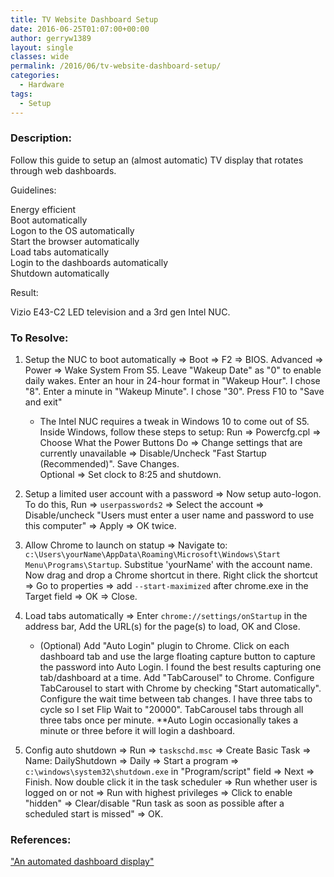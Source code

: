 ```yaml
---
title: TV Website Dashboard Setup
date: 2016-06-25T01:07:00+00:00
author: gerryw1389
layout: single
classes: wide
permalink: /2016/06/tv-website-dashboard-setup/
categories:
  - Hardware
tags:
  - Setup
---
```

<!--more-->

### Description:

Follow this guide to setup an (almost automatic) TV display that rotates through web dashboards.

Guidelines:

Energy efficient  
Boot automatically  
Logon to the OS automatically  
Start the browser automatically  
Load tabs automatically  
Login to the dashboards automatically  
Shutdown automatically

Result:

Vizio E43-C2  LED television and a 3rd gen Intel NUC.

### To Resolve:

1. Setup the NUC to boot automatically => Boot => F2 => BIOS. Advanced => Power => Wake System From S5. Leave "Wakeup Date" as "0" to enable daily wakes. Enter an hour in 24-hour format in "Wakeup Hour". I chose "8". Enter a minute in "Wakeup Minute". I chose "30". Press F10 to "Save and exit"

   - The Intel NUC requires a tweak in Windows 10 to come out of S5. Inside Windows, follow these steps to setup: Run => Powercfg.cpl => Choose What the Power Buttons Do => Change settings that are currently unavailable => Disable/Uncheck "Fast Startup (Recommended)". Save Changes.  
   Optional => Set clock to 8:25 and shutdown.

2. Setup a limited user account with a password => Now setup auto-logon. To do this, Run => `userpasswords2` => Select the account => Disable/uncheck "Users must enter a user name and password to use this computer" => Apply => OK twice.

3. Allow Chrome to launch on statup => Navigate to: `c:\Users\yourName\AppData\Roaming\Microsoft\Windows\Start Menu\Programs\Startup`. Substitue 'yourName' with the account name. Now drag and drop a Chrome shortcut in there. Right click the shortcut => Go to properties => add `--start-maximized` after chrome.exe in the Target field => OK => Close.

4. Load tabs automatically =>  Enter `chrome://settings/onStartup` in the address bar, Add the URL(s) for the page(s) to load, OK and Close.

   - (Optional) Add "Auto Login" plugin to Chrome. Click on each dashboard tab and use the large floating capture button to capture the password into Auto Login. I found the best results capturing one tab/dashboard at a time. Add "TabCarousel" to Chrome. Configure TabCarousel to start with Chrome by checking "Start automatically". Configure the wait time between tab changes. I have three tabs to cycle so I set Flip Wait to "20000". TabCarousel tabs through all three tabs once per minute. **Auto Login occasionally takes a minute or three before it will login a dashboard.

5. Config auto shutdown => Run => `taskschd.msc` => Create Basic Task => Name: DailyShutdown => Daily => Start a program => `c:\windows\system32\shutdown.exe` in "Program/script" field => Next => Finish. Now double click it in the task scheduler => Run whether user is logged on or not => Run with highest privileges => Click to enable "hidden" => Clear/disable "Run task as soon as possible after a scheduled start is missed" => OK.

### References:

["An automated dashboard display"](https://www.reddit.com/r/sysadmin/comments/4ho6mt/an_automated_dashboard_display/)